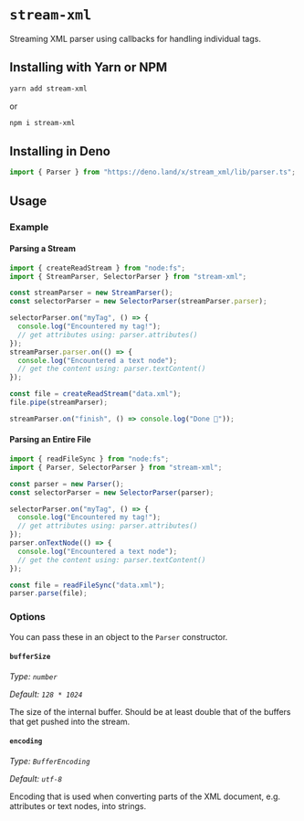 # `stream-xml`

Streaming XML parser using callbacks for handling individual tags.

## Installing with Yarn or NPM

```sh
yarn add stream-xml
```

or

```sh
npm i stream-xml
```

## Installing in Deno

```js
import { Parser } from "https://deno.land/x/stream_xml/lib/parser.ts";
```

## Usage

### Example

#### Parsing a Stream

```js
import { createReadStream } from "node:fs";
import { StreamParser, SelectorParser } from "stream-xml";

const streamParser = new StreamParser();
const selectorParser = new SelectorParser(streamParser.parser);

selectorParser.on("myTag", () => {
  console.log("Encountered my tag!");
  // get attributes using: parser.attributes()
});
streamParser.parser.on(() => {
  console.log("Encountered a text node");
  // get the content using: parser.textContent()
});

const file = createReadStream("data.xml");
file.pipe(streamParser);

streamParser.on("finish", () => console.log("Done 🎉"));
```

#### Parsing an Entire File

```js
import { readFileSync } from "node:fs";
import { Parser, SelectorParser } from "stream-xml";

const parser = new Parser();
const selectorParser = new SelectorParser(parser);

selectorParser.on("myTag", () => {
  console.log("Encountered my tag!");
  // get attributes using: parser.attributes()
});
parser.onTextNode(() => {
  console.log("Encountered a text node");
  // get the content using: parser.textContent()
});

const file = readFileSync("data.xml");
parser.parse(file);
```

### Options

You can pass these in an object to the `Parser` constructor.

#### `bufferSize`

_Type: `number`_

_Default: `128 * 1024`_

The size of the internal buffer. Should be at least
double that of the buffers that get pushed into the stream.

#### `encoding`

_Type: `BufferEncoding`_

_Default: `utf-8`_

Encoding that is used when converting parts of the XML document,
e.g. attributes or text nodes, into strings.
